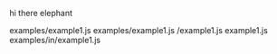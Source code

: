 hi there elephant

examples/example1.js
examples/example1.js
/example1.js
example1.js
examples/in/example1.js
